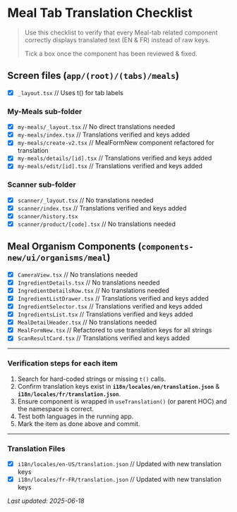 # Meal Tab Translation Checklist

> Use this checklist to verify that every Meal-tab related component correctly displays translated text (EN & FR) instead of raw keys.
>
> Tick a box once the component has been reviewed & fixed.

## Screen files (`app/(root)/(tabs)/meals`)

- [x] `_layout.tsx`  // Uses t() for tab labels

### My-Meals sub-folder
- [x] `my-meals/_layout.tsx`  // No direct translations needed
- [x] `my-meals/index.tsx`  // Translations verified and keys added
- [x] `my-meals/create-v2.tsx`  // MealFormNew component refactored for translation
- [x] `my-meals/details/[id].tsx`  // Translations verified and keys added
- [x] `my-meals/edit/[id].tsx`  // Translations verified and keys added

### Scanner sub-folder
- [x] `scanner/_layout.tsx`  // No translations needed
- [x] `scanner/index.tsx`  // Translations verified and keys added
- [x] `scanner/history.tsx`
- [x] `scanner/product/[code].tsx`  // No translations needed

## Meal Organism Components (`components-new/ui/organisms/meal`)

- [x] `CameraView.tsx`  // No translations needed
- [x] `IngredientDetails.tsx`  // No translations needed
- [x] `IngredientDetailsRow.tsx`  // No translations needed
- [x] `IngredientListDrawer.tsx`  // Translations verified and keys added
- [x] `IngredientSelector.tsx`  // Translations verified and keys added
- [x] `IngredientsList.tsx`  // Translations verified and keys added
- [x] `MealDetailHeader.tsx`  // No translations needed
- [x] `MealFormNew.tsx`  // Refactored to use translation keys for all strings
- [x] `ScanResultCard.tsx`  // Translations verified and keys added

---

### Verification steps for each item
1. Search for hard-coded strings or missing `t()` calls.
2. Confirm translation keys exist in **`i18n/locales/en/translation.json`** & **`i18n/locales/fr/translation.json`**.
3. Ensure component is wrapped in `useTranslation()` (or parent HOC) and the namespace is correct.
4. Test both languages in the running app.
5. Mark the item as done above and commit.

---

### Translation Files

- [x] `i18n/locales/en-US/translation.json`  // Updated with new translation keys
- [x] `i18n/locales/fr-FR/translation.json`  // Updated with new translation keys

_Last updated: 2025-06-18_
